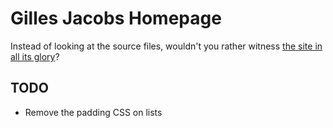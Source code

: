 # Gilles Jacobs Homepage

Instead of looking at the source files, wouldn't you rather witness [the site in all its glory](https://jacobsgill.es)?

## TODO
- Remove the padding CSS on lists
